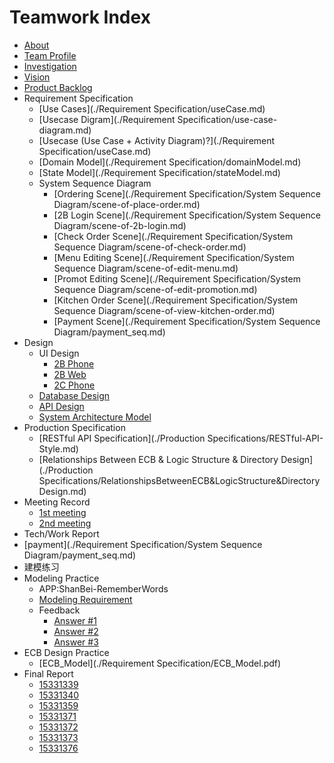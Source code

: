 # Teamwork Index

- [About](./about.md)
- [Team Profile](./teamProfile.md)
- [Investigation](./investigation.md)
- [Vision](./vision.md)
- [Product Backlog](./backlog.md)
- Requirement Specification
  - [Use Cases](./Requirement Specification/useCase.md)
  - [Usecase Digram](./Requirement Specification/use-case-diagram.md)
  - [Usecase (Use Case + Activity Diagram)?](./Requirement Specification/useCase.md)
  - [Domain Model](./Requirement Specification/domainModel.md)
  - [State Model](./Requirement Specification/stateModel.md)
  - System Sequence Diagram
    - [Ordering Scene](./Requirement Specification/System Sequence Diagram/scene-of-place-order.md)
    - [2B Login Scene](./Requirement Specification/System Sequence Diagram/scene-of-2b-login.md)
    - [Check Order Scene](./Requirement Specification/System Sequence Diagram/scene-of-check-order.md)
    - [Menu Editing Scene](./Requirement Specification/System Sequence Diagram/scene-of-edit-menu.md)
    - [Promot Editing Scene](./Requirement Specification/System Sequence Diagram/scene-of-edit-promotion.md)
    - [Kitchen Order Scene](./Requirement Specification/System Sequence Diagram/scene-of-view-kitchen-order.md)
    - [Payment Scene](./Requirement Specification/System Sequence Diagram/payment_seq.md)
- Design
  - UI Design
    - [2B Phone](./Design/OrderEase-2B-Phone/index.html)
    - [2B Web](./Design/OrderEase-2B-Web/index.html)
    - [2C Phone](./Design/OrderEase-2C-Phone/index.html)
  - [Database Design](./Design/databaseDesign.md)
  - [API Design](./Design/API-Swagger-Preview/index.html)
  - [System Architecture Model](./Design/SystemArchitectureDigram.md)
- Production Specification
  - [RESTful API Specification](./Production Specifications/RESTful-API-Style.md)
  - [Relationships Between ECB & Logic Structure & Directory Design](./Production Specifications/RelationshipsBetweenECB&LogicStructure&DirectoryDesign.md)
- Meeting Record
  - [1st meeting](./meeting/inception.md)
  - [2nd meeting](./meeting/2nd-meeting.md)
- Tech/Work Report
 - [payment](./Requirement Specification/System Sequence Diagram/payment_seq.md)
- 建模练习
- Modeling Practice
  - APP:ShanBei-RememberWords
  - [Modeling Requirement](./ModelingPractice/ShanBay_RememberWord_V1.md)
  - Feedback
    - [Answer #1](./ModelingPractice/answerAndFeedback.md)
    - [Answer #2](./ModelingPractice/answerAndFeedback2.md)
    - [Answer #3](./ModelingPractice/answerAndFeedback3.md)
- ECB Design Practice
  - [ECB_Model](./Requirement Specification/ECB_Model.pdf)
- Final Report
  - [15331339](./TechWorkReport/FinalReport-15331339.pdf)
  - [15331340](./TechWorkReport/15331340-前端工程师.md)
  - [15331359](./TechWorkReport/15331359.md)
  - [15331371](./TechWorkReport/15331371.md)
  - [15331372](./TechWorkReport/15331372.md)
  - [15331373](./TechWorkReport/15331373.md)
  - [15331376](./TechWorkReport/15331376.md)
